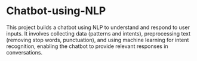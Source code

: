 # Chatbot-using-NLP
This project builds a chatbot using NLP to understand and respond to user inputs. It involves collecting data (patterns and intents), preprocessing text (removing stop words, punctuation), and using machine learning for intent recognition, enabling the chatbot to provide relevant responses in conversations.
